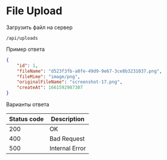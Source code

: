 File Upload
===================

Загрузить файл на сервер

```shell title="Method <span class='color-method'>POST</span>"
/api/uploads
```

Пример ответа

```json title="Response <span class='color-200'>200</span>"
{
    "id": 1,
    "fileName": "d523f3fb-a8fe-49d9-9e67-3ce8b3231037.png",
    "fileMime": "image/png",
    "originalFileName": "screenshot-17.png",
    "createAt": 1661592987307
}
```

Варианты ответа

| Status code                          | Description    |
|--------------------------------------|----------------|
| <span class='color-200'>200</span>   | OK             |
| <span class='color-error'>400</span> | Bad Request    |
| <span class='color-error'>500</span> | Internal Error |